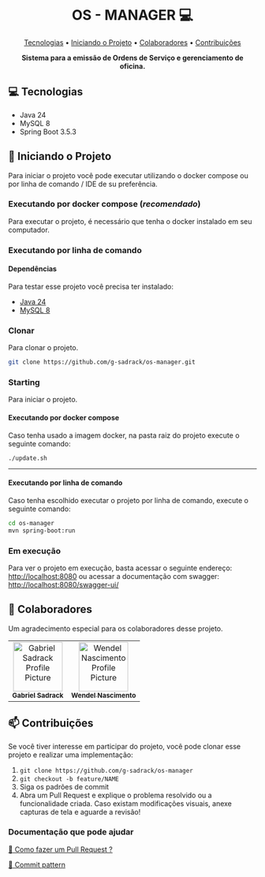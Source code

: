 <h1 align="center" style="font-weight: bold;">OS - MANAGER 💻</h1>

<p align="center">
 <a href="#tech">Tecnologias</a> • 
 <a href="#started">Iniciando o Projeto</a> • 
 <a href="#colab">Colaboradores</a> •
 <a href="#contribute">Contribuições</a>
</p>

<p align="center">
    <b>Sistema para a emissão de Ordens de Serviço e gerenciamento de oficina.</b>
</p>

<h2 id="technologies">💻 Tecnologias</h2>

- Java 24
- MySQL 8
- Spring Boot 3.5.3


<h2 id="started">🚀 Iniciando o Projeto</h2>

Para iniciar o projeto você pode executar utilizando o docker compose ou por linha de comando / IDE de su preferência.


<h3>Executando por docker compose (<strong><i>recomendado</i></strong>)</h3>

Para executar o projeto, é necessário que tenha o docker instalado em seu computador.

<h3>Executando por linha de comando</h3>

<h4> Dependências</h4>

Para testar esse projeto você precisa ter instalado: 

- [Java 24](https://www.oracle.com/br/java/technologies/downloads/)
- [MySQL 8](https://www.mysql.com/downloads/)

<h3>Clonar</h3>

Para clonar o projeto.

```bash
git clone https://github.com/g-sadrack/os-manager.git
```

<h3>Starting</h3>

Para iniciar o projeto.

<h4>Executando por docker compose</h4>
Caso tenha usado a imagem docker, na pasta raiz do projeto execute o seguinte comando:

```./update.sh```

---
<h4>Executando por linha de comando</h4>
Caso tenha escolhido executar o projeto por linha de comando, execute o seguinte comando:

```bash
cd os-manager
mvn spring-boot:run
```
<h3>Em execução</h3>

Para ver o projeto em execução, basta acessar o seguinte endereço: [http://localhost:8080](http://localhost:8080) ou acessar a documentação com swagger: [http://localhost:8080/swagger-ui/](http://localhost:8080/swagger-ui/)

<h2 id="colab">🤝 Colaboradores</h2>

Um agradecimento especial para os colaboradores desse projeto.

<table>
  <tr>
    <td align="center">
      <a href="#">
        <img src="https://avatars.githubusercontent.com/u/97041836?v=4" width="100px;" alt="Gabriel Sadrack Profile Picture"/><br>
        <sub>
          <b>Gabriel Sadrack</b>
        </sub>
      </a>
    </td>
    <td align="center">
      </a>
        <a href="#">
        <img src="https://avatars.githubusercontent.com/u/193547302?v=4" width="100px;" alt="Wendel Nascimento Profile Picture"/><br>
        <sub>
          <b>Wendel Nascimento</b>
        </sub>
      </a>
    </td>
  </tr>
</table>

<h2 id="contribute">📫 Contribuições</h2>

Se você tiver interesse em participar do projeto, você pode clonar esse projeto e realizar uma implementação:

1. `git clone https://github.com/g-sadrack/os-manager`
2. `git checkout -b feature/NAME`
3. Siga os padrões de commit
4. Abra um Pull Request e explique o problema resolvido ou a funcionalidade criada. Caso existam modificações visuais, anexe capturas de tela e aguarde a revisão!

<h3>Documentação que pode ajudar</h3>

[📝 Como fazer um Pull Request ?](https://www.atlassian.com/br/git/tutorials/making-a-pull-request)

[💾 Commit pattern](https://medium.com/linkapi-solutions/conventional-commits-pattern-3778d1a1e657)
